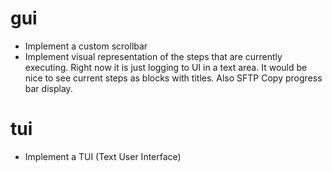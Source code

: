 # gui

- Implement a custom scrollbar
- Implement visual representation of the steps that are currently executing.
  Right now it is just logging to UI in a text area. It would be nice to see current steps as blocks with titles.
  Also SFTP Copy progress bar display.

# tui

- Implement a TUI (Text User Interface)
